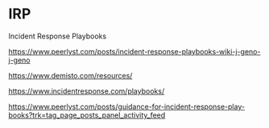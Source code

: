 # IRP
Incident Response Playbooks

https://www.peerlyst.com/posts/incident-response-playbooks-wiki-j-geno-j-geno

https://www.demisto.com/resources/

https://www.incidentresponse.com/playbooks/

https://www.peerlyst.com/posts/guidance-for-incident-response-play-books?trk=tag_page_posts_panel_activity_feed
